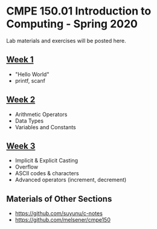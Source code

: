 # CMPE 150.01 Introduction to Computing - Spring 2020

Lab materials and exercises will be posted here.

## [Week 1](https://github.com/zeynepyirmibes/cmpe150-spring20/tree/master/Week%201)

* "Hello World"
* printf, scanf

## [Week 2](https://github.com/zeynepyirmibes/cmpe150-spring20/tree/master/Week%202)

* Arithmetic Operators
* Data Types
* Variables and Constants

## [Week 3](https://github.com/zeynepyirmibes/cmpe150-spring20/tree/master/Week%203)

* Implicit & Explicit Casting
* Overflow
* ASCII codes & characters
* Advanced operators (increment, decrement)

## Materials of Other Sections
* https://github.com/suyunu/c-notes
* https://github.com/melsener/cmpe150

